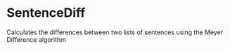 # SentenceDiff
Calculates the differences between two lists of sentences using the Meyer Difference algorithm
